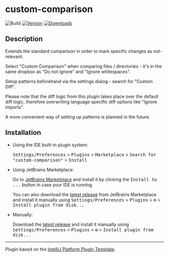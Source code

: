 # custom-comparison

![Build](https://github.com/NrUnoDos/custom-comparison/workflows/Build/badge.svg)
[![Version](https://img.shields.io/jetbrains/plugin/v/MARKETPLACE_ID.svg)](https://plugins.jetbrains.com/plugin/26268-custom-comparison)
[![Downloads](https://img.shields.io/jetbrains/plugin/d/MARKETPLACE_ID.svg)](https://plugins.jetbrains.com/plugin/26268-custom-comparison)

## Description

<!-- Plugin description -->
Extends the standard comparison in order to mark specific changes as not-relevant. 

Select "Custom Comparison" when comparing files / directories - it's in the same dropbox as "Do not ignore" and "Ignore whitespaces".

Setup patterns beforehand via the settings dialog - search for "Custom Diff". 

Please note that the diff logic from this plugin takes place over the default diff logic, therefore 
overwriting language specific diff options like "Ignore imports".
<!-- Plugin description end -->

A more convenient way of setting up patterns is planned in the future.

## Installation

- Using the IDE built-in plugin system:
  
  <kbd>Settings/Preferences</kbd> > <kbd>Plugins</kbd> > <kbd>Marketplace</kbd> > <kbd>Search for "custom-comparison"</kbd> >
  <kbd>Install</kbd>
  
- Using JetBrains Marketplace:

  Go to [JetBrains Marketplace](https://plugins.jetbrains.com/plugin/MARKETPLACE_ID) and install it by clicking the <kbd>Install to ...</kbd> button in case your IDE is running.

  You can also download the [latest release](https://plugins.jetbrains.com/plugin/MARKETPLACE_ID/versions) from JetBrains Marketplace and install it manually using
  <kbd>Settings/Preferences</kbd> > <kbd>Plugins</kbd> > <kbd>⚙️</kbd> > <kbd>Install plugin from disk...</kbd>

- Manually:

  Download the [latest release](https://github.com/NrUnoDos/custom-comparison/releases/latest) and install it manually using
  <kbd>Settings/Preferences</kbd> > <kbd>Plugins</kbd> > <kbd>⚙️</kbd> > <kbd>Install plugin from disk...</kbd>


---
Plugin based on the [IntelliJ Platform Plugin Template][template].

[template]: https://github.com/JetBrains/intellij-platform-plugin-template
